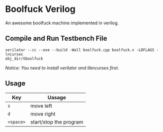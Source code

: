 # Boolfuck Verilog

An awesome boolfuck machine implemented in verilog.

## Compile and Run Testbench File

```
verilator --cc --exe --build -Wall boolfuck.cpp boolfuck.v -LDFLAGS -lncurses
obj_dir/Vboolfuck
```

*Notice: You need to install verilator and libncurses first.*

## Usage

| Key | Uasage |
| --- | --- |
| `s` | move left |
| `d` | move right |
| `<space>` | start/stop the program |
